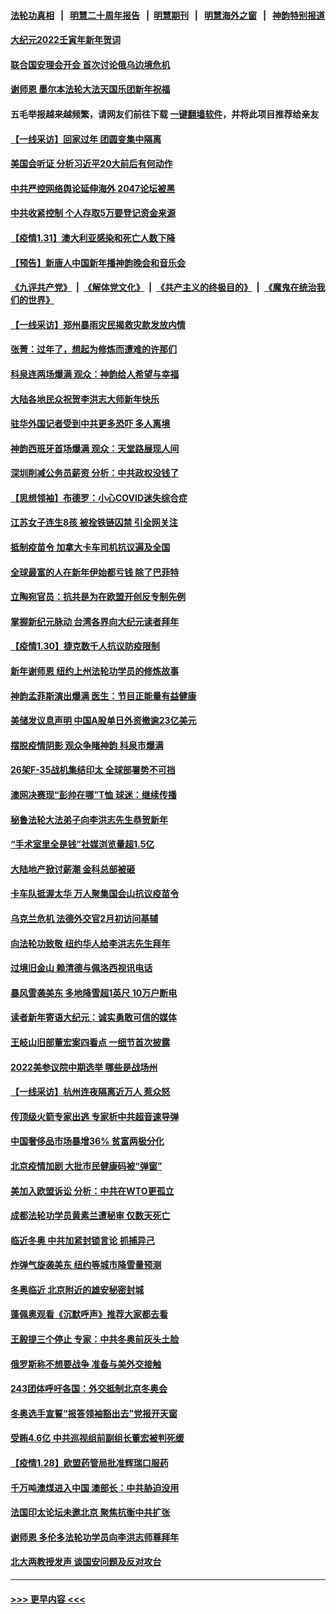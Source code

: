 #### [法轮功真相](https://github.com/gfw-breaker/truth/blob/master/README.md?t=0) &nbsp;&nbsp;|&nbsp;&nbsp; [明慧二十周年报告](https://github.com/gfw-breaker/mh-reports/blob/master/README.md?t=0) &nbsp;&nbsp;|&nbsp;&nbsp;[明慧期刊](https://github.com/gfw-breaker/mh-qikan) &nbsp;&nbsp;|&nbsp;&nbsp; [明慧海外之窗](https://github.com/gfw-breaker/mh-news/blob/master/README.md?t=0) &nbsp;&nbsp;|&nbsp;&nbsp; [神韵特别报道](https://github.com/gfw-breaker/mh-news/blob/master/shenyun.md?t=0)
#### [大纪元2022壬寅年新年贺词](../pages/nf4514/n13526890.md?t=02010950) 
#### [联合国安理会开会 首次讨论俄乌边境危机](../pages/nf4514/n13545040.md?t=02010950) 
#### [谢师恩 墨尔本法轮大法天国乐团新年祝福](../pages/nf4514/n13544667.md?t=02010950) 
#### 五毛举报越来越频繁，请网友们前往下载 [一键翻墙软件](https://github.com/gfw-breaker/ssr-accounts)，并将此项目推荐给亲友
#### [【一线采访】回家过年 团圆变集中隔离](../pages/nf4514/n13545044.md?t=02010950) 
#### [美国会听证 分析习近平20大前后有何动作](../pages/nf4514/n13543629.md?t=02010950) 
#### [中共严控网络舆论延伸海外 2047论坛被黑](../pages/nf4514/n13540605.md?t=02010950) 
#### [中共收紧控制 个人存取5万要登记资金来源](../pages/nf4514/n13544641.md?t=02010950) 
#### [【疫情1.31】澳大利亚感染和死亡人数下降](../pages/nf4514/n13544673.md?t=02010950) 
#### [【预告】新唐人中国新年播神韵晚会和音乐会](../pages/nf4514/n13531336.md?t=02010950) 
#### [《九评共产党》](https://github.com/begood0513/9ping.md/blob/master/README.md) &nbsp;|&nbsp; [《解体党文化》](../../../../jtdwh.md/blob/master/README.md)  &nbsp;|&nbsp; [《共产主义的终极目的》](../../../../gczydzjmd.md/blob/master/README.md) &nbsp;|&nbsp; [《魔鬼在统治我们的世界》](../../../../mgztzwmdsj.md/blob/master/README.md) 
#### [【一线采访】郑州暴雨灾民揭救灾款发放内情](../pages/nf4514/n13544369.md?t=02010950) 
#### [张菁：过年了，想起为修炼而遭难的许那们](../pages/nf4514/n13543871.md?t=02010950) 
#### [科泉连两场爆满 观众：神韵给人希望与幸福](../pages/nf4514/n13544194.md?t=02010950) 
#### [大陆各地民众祝贺李洪志大师新年快乐](../pages/nf4514/n13543740.md?t=02010950) 
#### [驻华外国记者受到中共更多恐吓 多人离境](../pages/nf4514/n13543660.md?t=02010950) 
#### [神韵西班牙首场爆满 观众：天堂路展现人间](../pages/nf4514/n13543796.md?t=02010950) 
#### [深圳削减公务员薪资 分析：中共政权没钱了](../pages/nf4514/n13543554.md?t=02010950) 
#### [【思想领袖】布德罗：小心COVID迷失综合症](../pages/nf4514/n13513654.md?t=02010950) 
#### [江苏女子连生8孩 被拴铁链囚禁 引全网关注](../pages/nf4514/n13543150.md?t=02010950) 
#### [抵制疫苗令 加拿大卡车司机抗议遍及全国](../pages/nf4514/n13543001.md?t=02010950) 
#### [全球最富的人在新年伊始都亏钱 除了巴菲特](../pages/nf4514/n13540195.md?t=02010950) 
#### [立陶宛官员：抗共是为在欧盟开创反专制先例](../pages/nf4514/n13542940.md?t=02010950) 
#### [掌握新纪元脉动 台湾各界向大纪元读者拜年](../pages/nf4514/n13541692.md?t=02010950) 
#### [【疫情1.30】捷克数千人抗议防疫限制](../pages/nf4514/n13541382.md?t=02010950) 
#### [新年谢师恩 纽约上州法轮功学员的修炼故事](../pages/nf4514/n13541652.md?t=02010950) 
#### [神韵孟菲斯演出爆满 医生：节目正能量有益健康](../pages/nf4514/n13541257.md?t=02010950) 
#### [美储发议息声明 中国A股单日外资撤逾23亿美元](../pages/nf4514/n13541571.md?t=02010950) 
#### [摆脱疫情阴影 观众争睹神韵 科泉市爆满](../pages/nf4514/n13541323.md?t=02010950) 
#### [26架F-35战机集结印太 全球部署势不可挡](../pages/nf4514/n13532368.md?t=02010950) 
#### [澳网决赛现“彭帅在哪”T恤 球迷：继续传播](../pages/nf4514/n13540091.md?t=02010950) 
#### [秘鲁法轮大法弟子向李洪志先生恭贺新年](../pages/nf4514/n13540182.md?t=02010950) 
#### [“手术室里全是钱”社媒浏览量超1.5亿](../pages/nf4514/n13540800.md?t=02010950) 
#### [大陆地产掀讨薪潮 金科总部被砸](../pages/nf4514/n13540498.md?t=02010950) 
#### [卡车队抵渥太华 万人聚集国会山抗议疫苗令](../pages/nf4514/n13540167.md?t=02010950) 
#### [乌克兰危机 法德外交官2月初访问基辅](../pages/nf4514/n13540212.md?t=02010950) 
#### [向法轮功致敬 纽约华人给李洪志先生拜年](../pages/nf4514/n13540040.md?t=02010950) 
#### [过境旧金山 赖清德与佩洛西视讯电话](../pages/nf4514/n13540101.md?t=02010950) 
#### [暴风雪袭美东 多地降雪超1英尺 10万户断电](../pages/nf4514/n13540123.md?t=02010950) 
#### [读者新年寄语大纪元：诚实勇敢可信的媒体](../pages/nf4514/n13538080.md?t=02010950) 
#### [王岐山旧部董宏案四看点 一细节首次披露](../pages/nf4514/n13539381.md?t=02010950) 
#### [2022美参议院中期选举 哪些是战场州](../pages/nf4514/n13529886.md?t=02010950) 
#### [【一线采访】杭州连夜隔离近万人 惹众怒](../pages/nf4514/n13538786.md?t=02010950) 
#### [传顶级火箭专家出逃 专家析中共超音速导弹](../pages/nf4514/n13538690.md?t=02010950) 
#### [中国奢侈品市场暴增36% 贫富两极分化](../pages/nf4514/n13538567.md?t=02010950) 
#### [北京疫情加剧 大批市民健康码被“弹窗”](../pages/nf4514/n13538304.md?t=02010950) 
#### [美加入欧盟诉讼 分析：中共在WTO更孤立](../pages/nf4514/n13537575.md?t=02010950) 
#### [成都法轮功学员黄素兰遭秘审 仅数天死亡](../pages/nf4514/n13537458.md?t=02010950) 
#### [临近冬奥 中共加紧封锁言论 抓捕异己](../pages/nf4514/n13535740.md?t=02010950) 
#### [炸弹气旋袭美东 纽约等城市降雪量预测](../pages/nf4514/n13537192.md?t=02010950) 
#### [冬奥临近 北京附近的雄安秘密封城](../pages/nf4514/n13536821.md?t=02010950) 
#### [蓬佩奥观看《沉默呼声》推荐大家都去看](../pages/nf4514/n13536743.md?t=02010950) 
#### [王毅提三个停止 专家：中共冬奥前灰头土脸](../pages/nf4514/n13536255.md?t=02010950) 
#### [俄罗斯称不想要战争 准备与美外交接触](../pages/nf4514/n13536321.md?t=02010950) 
#### [243团体呼吁各国：外交抵制北京冬奥会](../pages/nf4514/n13535956.md?t=02010950) 
#### [冬奥选手宣誓“报答领袖豁出去”党报开天窗](../pages/nf4514/n13535794.md?t=02010950) 
#### [受贿4.6亿 中共巡视组前副组长董宏被判死缓](../pages/nf4514/n13535739.md?t=02010950) 
#### [【疫情1.28】欧盟药管局批准辉瑞口服药](../pages/nf4514/n13535778.md?t=02010950) 
#### [千万吨澳煤进入中国 澳部长：中共胁迫没用](../pages/nf4514/n13534813.md?t=02010950) 
#### [法国印太论坛未邀北京 聚焦抗衡中共扩张](../pages/nf4514/n13535154.md?t=02010950) 
#### [谢师恩 多伦多法轮功学员向李洪志师尊拜年](../pages/nf4514/n13534592.md?t=02010950) 
#### [北大两教授发声 谈国安问题及反对攻台](../pages/nf4514/n13535413.md?t=02010950) 

----
#### [ >>> 更早内容 <<< ](../indexes/nf4514-earlier.md)
